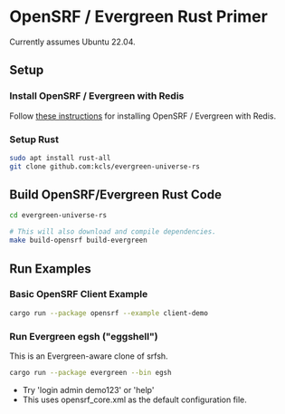 # OpenSRF / Evergreen Rust Primer

Currently assumes Ubuntu 22.04.

## Setup

### Install OpenSRF / Evergreen with Redis

Follow [these instructions](
    https://github.com/berick/evergreen-ansible-installer/tree/working/ubuntu-22.04-redis)
for installing OpenSRF / Evergreen with Redis.

### Setup Rust

```sh
sudo apt install rust-all 
git clone github.com:kcls/evergreen-universe-rs                                
```

## Build OpenSRF/Evergreen Rust Code

```sh
cd evergreen-universe-rs

# This will also download and compile dependencies.
make build-opensrf build-evergreen
```

## Run Examples

### Basic OpenSRF Client Example

```sh
cargo run --package opensrf --example client-demo
```

### Run Evergreen egsh ("eggshell")

This is an Evergreen-aware clone of srfsh.

```sh
cargo run --package evergreen --bin egsh
```

* Try 'login admin demo123' or 'help'
* This uses opensrf\_core.xml as the default configuration file.

